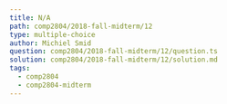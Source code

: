 ```yaml
---
title: N/A
path: comp2804/2018-fall-midterm/12
type: multiple-choice
author: Michiel Smid
question: comp2804/2018-fall-midterm/12/question.ts
solution: comp2804/2018-fall-midterm/12/solution.md
tags:
  - comp2804
  - comp2804-midterm
---
```

